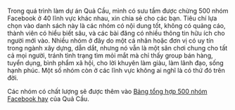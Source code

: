 Trong quá trình làm dự án Quả Cầu, mình có sưu tầm được chừng 500 nhóm Facebook ở 40 lĩnh vực khác nhau, xin chia sẻ cho các bạn. Tiêu chí lựa chọn vào danh sách này là các nhóm có nội dung tốt, không có quảng cáo, thành viên có hiểu biết sâu, và các bài đăng có nhiều thông tin hữu ích cho người mới vào. Nhiều nhóm ở đây do một cá nhân hoặc đơn vị có uy tín trong ngành xây dựng, dẫn dắt, nhưng nó vẫn là một sân chơi chung cho tất cả mọi người, tránh tình trạng tìm mỏi mắt mà chỉ thấy group bán hàng, tuyển dụng, bình phẩm xã hội, cho lời khuyên làm giàu, làm lãnh đạo, sống hạnh phúc. Một số nhóm còn ở các lĩnh vực không ai nghĩ là có thứ đó trên đời.

Các nhóm có chất lượng sẽ được thêm vào [Bảng tổng hợp 500 nhóm Facebook hay](https://xn--qucu-hr5aza.cc/cac-nhom-facebook-hay?utm_source=F+G+%C2%BB+DI%E1%BB%84N+%C4%90%C3%80N+T%C3%82M+L%C3%9D+H%E1%BB%8CC&utm_medium=Nh%C3%B3m+Facebook+hay&utm_campaign=Giai+%C4%91o%E1%BA%A1n+1) của Quả Cầu.
